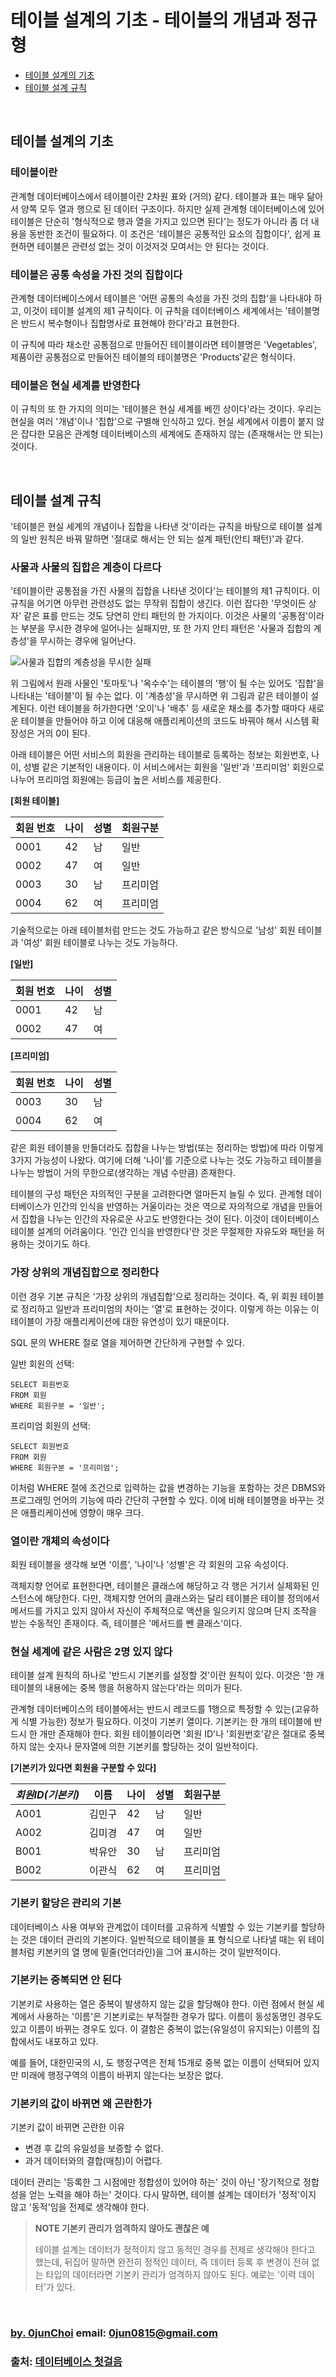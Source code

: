 # 테이블 설계의 기초 - 테이블의 개념과 정규형


* [테이블 설계의 기초](#테이블-설계의-기초)
* [테이블 설계 규칙](#테이블-설계-규칙)


&nbsp;
## 테이블 설계의 기초
### 테이블이란
관계형 데이터베이스에서 테이블이란 2차원 표와 (거의) 같다. 테이블과 표는 매우 닮아서 양쪽 모두 열과 행으로 된 데이터 구조이다. 하지만 실제 관계형 데이터베이스에 있어 테이블은 단순히 '형식적으로 행과 열을 가지고 있으면 된다'는 정도가 아니라 좀 더 내용을 동반한 조건이 필요하다. 이 조건은 '테이블은 공통적인 요소의 집합이다', 쉽게 표현하면 테이블은 관련성 없는 것이 이것저것 모여서는 안 된다는 것이다.


### 테이블은 공통 속성을 가진 것의 집합이다
관계형 데이터베이스에서 테이블은 '어떤 공통의 속성을 가진 것의 집합'을 나타내야 하고, 이것이 테이블 설계의 제1 규칙이다. 이 규칙을 데이터베이스 세계에서는 '테이블명은 반드시 복수형이나 집합명사로 표현해야 한다'라고 표현한다.


이 규칙에 따라 채소란 공통점으로 만들어진 테이블이라면 테이블명은 'Vegetables', 제품이란 공통점으로 만들어진 테이블의 테이블명은 'Products'같은 형식이다.


### 테이블은 현실 세계를 반영한다
이 규칙의 또 한 가지의 의미는 '테이블은 현실 세계를 베낀 상이다'라는 것이다. 우리는 현실을 여러 '개념'이나 '집합'으로 구별해 인식하고 있다. 현실 세계에서 이름이 붙지 않은 잡다한 모음은 관계형 데이터베이스의 세계에도 존재하지 않는 (존재해서는 안 되는) 것이다.


&nbsp;
## 테이블 설계 규칙
'테이블은 현실 세계의 개념이나 집합을 나타낸 것'이라는 규칙을 바탕으로 테이블 설계의 일반 원칙은 바꿔 말하면 '절대로 해서는 안 되는 설계 패턴(안티 패턴)'과 같다.


### 사물과 사물의 집합은 계층이 다르다
'테이블이란 공통점을 가진 사물의 집합을 나타낸 것이다'는 테이블의 제1 규칙이다. 이 규칙을 어기면 아무런 관련성도 없는 무작위 집합이 생긴다. 이런 잡다한 '무엇이든 상자' 같은 표를 만드는 것도 당연히 안티 패턴의 한 가지이다. 이것은 사물의 '공통점'이라는 부분을 무시한 경우에 일어나는 실패지만, 또 한 가지 안티 패턴은 '사물과 집합의 계층성'을 무시하는 경우에 일어난다.


![사물과 집합의 계층성을 무시한 실패]()


위 그림에서 원래 사물인 '토마토'나 '옥수수'는 테이블의 '행'이 될 수는 있어도 '집합'을 나타내는 '테이블'이 될 수는 없다. 이 '계층성'을 무시하면 위 그림과 같은 테이블이 설계된다. 이런 테이블을 허가한다면 '오이'나 '배추' 등 새로운 채소를 추가할 때마다 새로운 테이블을 만들어야 하고 이에 대응해 애플리케이션의 코드도 바꿔야 해서 시스템 확장성은 거의 0이 된다.


아래 테이블은 어떤 서비스의 회원을 관리하는 테이블로 등록하는 정보는 회원번호, 나이, 성별 같은 기본적인 내용이다. 이 서비스에서는 회원을 '일반'과 '프리미엄' 회원으로 나누어 프리미엄 회원에는 등급이 높은 서비스를 제공한다.

**[회원 테이블]**

**회원 번호** | **나이** | **성별** | **회원구분**
----- | ----- | ----- | -----
0001 | 42 | 남 | 일반
0002 | 47 | 여 | 일반
0003 | 30 | 남 | 프리미엄
0004 | 62 | 여 | 프리미엄


기술적으로는 아래 테이블처럼 만드는 것도 가능하고 같은 방식으로 '남성' 회원 테이블과 '여성' 회원 테이블로 나누는 것도 가능하다.

**[일반]**

**회원 번호** | **나이** | **성별** 
----- | ----- | ----- 
0001 | 42 | 남
0002 | 47 | 여


**[프리미엄]**

**회원 번호** | **나이** | **성별** 
----- | ----- | ----- 
0003 | 30 | 남
0004 | 62 | 여


같은 회원 테이블을 만들더라도 집합을 나누는 방법(또는 정리하는 방법)에 따라 이렇게 3가지 가능성이 나왔다. 여기에 더해 '나이'를 기준으로 나누는 것도 가능하고 테이블을 나누는 방법이 거의 무한으로(생각하는 개념 수만큼) 존재한다.


테이블의 구성 패턴은 자의적인 구분을 고려한다면 얼마든지 늘릴 수 있다. 관계형 데이터베이스가 인간의 인식을 반영하는 거울이라는 것은 역으로 자의적으로 개념을 만들어서 집합을 나누는 인간의 자유로운 사고도 반영한다는 것이 된다. 이것이 데이터베이스 테이블 설계의 어려움이다. '인간 인식을 반영한다'란 것은 무절제한 자유도와 패턴을 허용하는 것이기도 하다.


### 가장 상위의 개념집합으로 정리한다
이런 경우 기본 규칙은 '가장 상위의 개념집합'으로 정리하는 것이다. 즉, 위 회원 테이블로 정리하고 일반과 프리미엄의 차이는 '열'로 표현하는 것이다. 이렇게 하는 이유는 이 테이블이 가장 애플리케이션에 대한 유연성이 있기 때문이다.


SQL 문의 WHERE 절로 열을 제어하면 간단하게 구현할 수 있다.


일반 회원의 선택:
```
SELECT 회원번호
FROM 회원
WHERE 회원구분 = '일반';
```


프리미엄 회원의 선택:
```
SELECT 회원번호
FROM 회원
WHERE 회원구분 = '프리미엄';
```


이처럼 WHERE 절에 조건으로 입력하는 값을 변경하는 기능을 포함하는 것은 DBMS와 프로그래밍 언어의 기능에 따라 간단히 구현할 수 있다. 이에 비해 테이블명을 바꾸는 것은 애플리케이션에 영향이 매우 크다.


### 열이란 개체의 속성이다
회원 테이블을 생각해 보면 '이름', '나이'나 '성별'은 각 회원의 고유 속성이다.


객체지향 언어로 표현한다면, 테이블은 클래스에 해당하고 각 행은 거기서 실체화된 인스턴스에 해당한다. 다만, 객체지향 언어의 클래스와는 달리 테이블은 테이블 정의에서 메서드를 가지고 있지 않아서 자신이 주체적으로 액션을 일으키지 않으며 단지 조작을 받는 수동적인 존재이다. 즉, 테이블은 '메서드를 뺀 클래스'이다.


### 현실 세계에 같은 사람은 2명 있지 않다
테이블 설계 원칙의 하나로 '반드시 기본키를 설정할 것'이란 원칙이 있다. 이것은 '한 개 테이블의 내용에는 중복 행을 허용하지 않는다'라는 의미가 된다.


관계형 데이터베이스의 테이블에서는 반드시 레코드를 1행으로 특정할 수 있는(고유하게 식별 가능한) 정보가 필요하다. 이것이 기본키 열이다. 기본키는 한 개의 테이블에 반드시 한 개만 존재해야 한다. 회원 테이블이라면 '회원 ID'나 '회원번호'같은 절대로 중복하지 않는 숫자나 문자열에 의한 기본키를 할당하는 것이 일반적이다.


**[기본키가 있다면 회원을 구분할 수 있다]**

**_회원ID(기본키)_** | **이름** | **나이** | **성별** | **회원구분**
----- | ----- | ----- | ----- | -----
A001 | 김민구 | 42 | 남 | 일반
A002 | 김미경 | 47 | 여 | 일반
B001 | 박유안 | 30 | 남 | 프리미엄
B002 | 이관식 | 62 | 여 | 프리미엄


### 기본키 할당은 관리의 기본
데이터베이스 사용 여부와 관계없이 데이터를 고유하게 식별할 수 있는 기본키를 할당하는 것은 데이터 관리의 기본이다. 일반적으로 테이블을 표 형식으로 나타낼 때는 위 테이블처럼 키본키의 열 명에 밑줄(언더라인)을 그어 표시하는 것이 일반적이다.


### 기본키는 중복되면 안 된다
기본키로 사용하는 열은 중복이 발생하지 않는 값을 할당해야 한다. 이런 점에서 현실 세계에서 사용하는 '이름'은 기본키로는 부적절한 경우가 많다. 이름이 동성동명인 경우도 있고 이름이 바뀌는 경우도 있다. 이 결함은 중복이 없는(유일성이 유지되는) 이름의 집합에서도 내포하고 있다.


예를 들어, 대한민국의 시, 도 행정구역은 전체 15개로 중복 없는 이름이 선택되어 있지만 미래에 행정구역의 이름이 바뀌지 않는다는 보장은 없다.


### 기본키의 값이 바뀌면 왜 곤란한가
기본키 값이 바뀌면 곤란한 이유
* 변경 후 값의 유일성을 보증할 수 없다.
* 과거 데이터와의 결합(매칭)이 어렵다.


데이터 관리는 '등록한 그 시점에만 정합성이 있어야 하는' 것이 아닌 '장기적으로 정합성을 얻는 노력을 해야 하는' 것이다. 다시 말하면, 테이블 설계는 데이터가 '정적'이지 않고 '동적'임을 전제로 생각해야 한다.


> **NOTE 기본키 관리가 엄격하지 않아도 괜찮은 예**
>
> 테이블 설계는 데이터가 정적이지 않고 동적인 경우를 전제로 생각해야 한다고 했는데, 뒤집어 말하면 완전히 정적인 데이터, 즉 데이터 등록 후 변경이 전혀 없는 타입의 데이터라면 기본키 관리가 엄격하지 않아도 된다. 예로는 '이력 데이터'가 있다.


&nbsp;
&nbsp;      
### [by. 0junChoi](https://github.com/0jun0815) email: <0jun0815@gmail.com>
### 출처: [데이터베이스 첫걸음](http://book.naver.com/bookdb/book_detail.nhn?bid=11154846)

